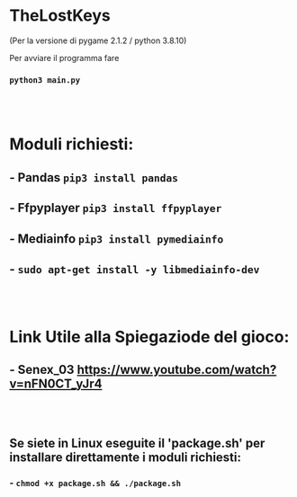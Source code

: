 # TheLostKeys
(Per la versione di pygame 2.1.2 / python 3.8.10)

Per avviare il programma fare
### `python3 main.py`

</br></br>
# Moduli richiesti:
## - Pandas `pip3 install pandas`

## - Ffpyplayer `pip3 install ffpyplayer`

## - Mediainfo `pip3 install pymediainfo`
## - `sudo apt-get install -y libmediainfo-dev`

</br></br>
# Link Utile alla Spiegaziode del gioco:
## - Senex_03 https://www.youtube.com/watch?v=nFN0CT_yJr4
</br></br>
## Se siete in Linux eseguite il 'package.sh' per installare direttamente i moduli richiesti:
### - `chmod +x package.sh && ./package.sh`
